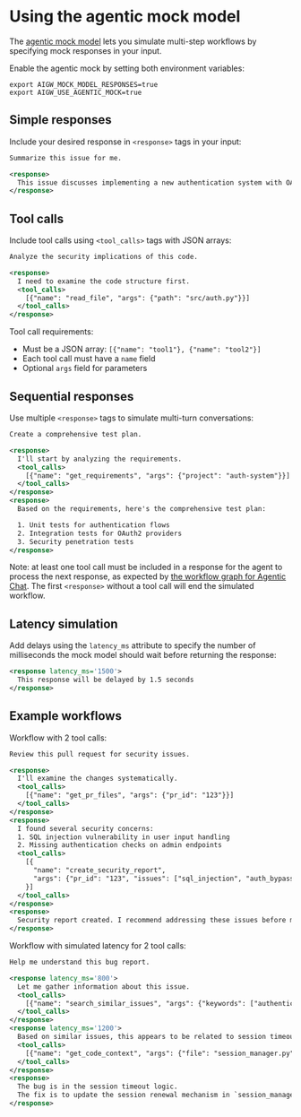 # Using the agentic mock model

The [agentic mock model](../../ai_gateway/models/agentic_mock.py) lets you simulate multi-step workflows by specifying mock responses in your input.

Enable the agentic mock by setting both environment variables:

```shell
export AIGW_MOCK_MODEL_RESPONSES=true
export AIGW_USE_AGENTIC_MOCK=true
```

## Simple responses

Include your desired response in `<response>` tags in your input:

```xml
Summarize this issue for me.

<response>
  This issue discusses implementing a new authentication system with OAuth2 support.
</response>
```

## Tool calls

Include tool calls using `<tool_calls>` tags with JSON arrays:

```xml
Analyze the security implications of this code.

<response>
  I need to examine the code structure first.
  <tool_calls>
    [{"name": "read_file", "args": {"path": "src/auth.py"}}]
  </tool_calls>
</response>
```

Tool call requirements:

- Must be a JSON array: `[{"name": "tool1"}, {"name": "tool2"}]`
- Each tool call must have a `name` field
- Optional `args` field for parameters

## Sequential responses

Use multiple `<response>` tags to simulate multi-turn conversations:

```xml
Create a comprehensive test plan.

<response>
  I'll start by analyzing the requirements.
  <tool_calls>
    [{"name": "get_requirements", "args": {"project": "auth-system"}}]
  </tool_calls>
</response>
<response>
  Based on the requirements, here's the comprehensive test plan:

  1. Unit tests for authentication flows
  2. Integration tests for OAuth2 providers
  3. Security penetration tests
</response>
```

Note: at least one tool call must be included in a response for the agent to process the next response, as expected by [the workflow graph for Agentic Chat](../duo_workflow_service_graphs.md#graph-chat). The first `<response>` without a tool call will end the simulated workflow.

## Latency simulation

Add delays using the `latency_ms` attribute to specify the number of milliseconds the mock model should wait before returning the response:

```xml
<response latency_ms='1500'>
  This response will be delayed by 1.5 seconds
</response>
```

## Example workflows

Workflow with 2 tool calls:

```xml
Review this pull request for security issues.

<response>
  I'll examine the changes systematically.
  <tool_calls>
    [{"name": "get_pr_files", "args": {"pr_id": "123"}}]
  </tool_calls>
</response>
<response>
  I found several security concerns:
  1. SQL injection vulnerability in user input handling
  2. Missing authentication checks on admin endpoints
  <tool_calls>
    [{
      "name": "create_security_report",
      "args": {"pr_id": "123", "issues": ["sql_injection", "auth_bypass"]}
    }]
  </tool_calls>
</response>
<response>
  Security report created. I recommend addressing these issues before merging.
</response>
```

Workflow with simulated latency for 2 tool calls:

```xml
Help me understand this bug report.

<response latency_ms='800'>
  Let me gather information about this issue.
  <tool_calls>
    [{"name": "search_similar_issues", "args": {"keywords": ["authentication", "timeout"]}}]
  </tool_calls>
</response>
<response latency_ms='1200'>
  Based on similar issues, this appears to be related to session timeout handling.
  <tool_calls>
    [{"name": "get_code_context", "args": {"file": "session_manager.py", "line": 45}}]
  </tool_calls>
</response>
<response>
  The bug is in the session timeout logic.
  The fix is to update the session renewal mechanism in `session_manager.py`.
</response>
```
